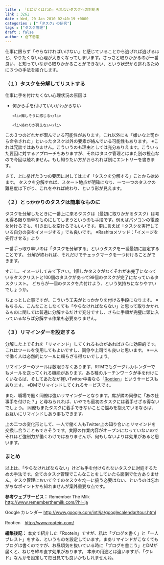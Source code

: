 ```yaml
---
title : 「とにかくはじめ」られないタスクへの対処法
link : 3261
date : Wed, 20 Jan 2010 02:40:19 +0000
categories : ["「タスク」の研究"]
tags : ["タスク管理"]
draft : false
author : 倉下忠憲
---
```


仕事に限らず「やらなければいけない」と感じていることから逃げれば逃げるほど、やりたくない心理が大きくなってしまいます。さっさと取りかかるのが一番良い、と知っていながら取りかかることができない、という状況から逃れるために３つの手法を紹介します。

<h3>（１）タスクを分解してリストする</h3>
仕事に手を付けたくない心理状況の原因は
<ul>
	<li>何から手を付けていいかわからない</li>

	<li>難しそうに感じる</li>

	<li>終わりが見えない</li>
</ul>


この３つのどれかが潜んでいる可能性があります。これ以外にも「嫌いな上司から命令された」といったタスク以外の要素が絡んでいる可能性もあります。
※これは冗談ではありません。こういうのも理由としては充分ありえます。こういった要因に対するアプローチもありますが、それはタスク管理とはまた別の視点なので今回は触れません。もし知りたい方がおられれば別にエントリーを書きます。

さて、上に挙げた３つの要因に対してはまず「タスクを分解する」ことから始めます。
タスクを分解すれば、スタート地点が明確になり、一つ一つのタスクの難易度は下がり、これをやれば終わり、という形が見えます。


<h3>（２）とっかかりのタスクは簡単なものに</h3>
タスクを分解したときに一番上に来るタスクは（最初に取りかかるタスク）は考え得る限り簡単なものにしてしまうというのも手段です。例えばパソコンの電源を付けるでも、引き出しを空けるでもいいです。更に言えば「タスクを実行している自分の姿をイメージする」でも良いです。
※Rashitaメソッド：「イメージを先行させる」より

一番手っ取り早いのは「タスクを分解する」というタスクを一番最初に設定することです。
分解が終われば、それだけでチェックマークを一つ付けることができます。

すこし、イメージしてみて下さい。1個しかタスクがなくそれが未完了になっているタスクリストと100個のタスクがあって99個のタスクが完了になっているタスクリスト。
どちらが一個のタスクを片付けよう、という気持ちになりやすいでしょうか。

ちょっとした事ですが、こういう工夫がとっかかりを付ける手段になります。
※もちろん、こんなことしなくても「やらなければならない」と思って取りかかれるものに関しては普通に分解するだけで充分ですし、さらに手順が完璧に頭に入っているならば分解する作業も必要ありません。

<h3>（３）リマインダーを設定する</h3>
分解した上でそれを「リマインド」してくれるものがあればさらに効果的です。これはツールを使用してもよいですし、同僚や上司でも良いと思います。
※一人で働く人は必然的にツールに頼らざる得ないでしょう。

リマインダーのツールは数限りなくあります、RTMでもグーグルカレンダーでもメールを送ってくれる機能があります。ある種のルーチンワークが手を付けにくいならば、そしてあたなが軽いTwitter中毒なら「<a href="http://www.rootein.com/">Rootien</a>」というサービスもあります。
※DMでリマインドしてくれるサービスです。

また、職場で働く同僚は強いリマインダーとなります。席が隣の同僚に「あの仕事手を付けた？」と尋ねられれば、いやでも最初のタスクには着手せざる得ないでしょう。
同僚もまたタスクに着手できないことに悩みを抱えているならば、お互いにリマインドしあう事もできます。

上の二つの変化形として、一人で働く人もTwitter上の知り合いとリマインドを交換し合うこともできそうです。実際の作業内容がオープンになっていないのでそれほど強制力が働くわけではありませんが、何もしないよりは効果があると思います。

<h3>まとめ</h3>
以上は、「やらなければならない」けども手を付けられないタスクに対処するための手法です。全てのタスク管理でこんなことをしていたら面倒で仕方ありません。タスク管理において全てのタスクを均一に扱う必要はない、というのは忘れがちなポイントかも知れませんが案外重要な点です。

<strong>参考ウェブサービス：</strong>
Remember The Milk　<a href="http://www.rememberthemilk.com/?hl=ja">http://www.rememberthemilk.com/?hl=ja</a>

Google カレンダー <a href="http://www.google.com/intl/ja/googlecalendar/tour.html">http://www.google.com/intl/ja/googlecalendar/tour.html</a>

Rootien　<a href="http://www.rootein.com/">http://www.rootein.com/</a>

<div class="column">
<strong>編集後記：</strong>
本文で紹介した「Rootein」ですが、私は「ブログを書く」と「一人ブレスト」をする、というものを設定しています。まあリマインドがこなくてもブログは書くのですが、お昼頃気を抜いている時に「ブログを書こう」とDMが届くと、ねじを締め直す効果があります。
本来の用途とは違いますが、「クレド」なんかを設定して毎日見ても良いかもしれませんね。
</div>